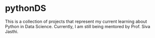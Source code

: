 # pythonDS
This is a collection of projects that represent my current learning about Python in Data Science. Currently, I am still being mentored by Prof. Siva Jasthi.
